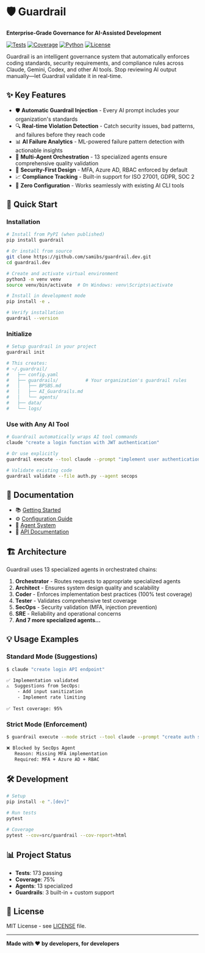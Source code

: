# 🛡️ Guardrail

**Enterprise-Grade Governance for AI-Assisted Development**

[![Tests](https://img.shields.io/badge/tests-173%20passing-brightgreen)](https://github.com/samibs/guardrail.dev)
[![Coverage](https://img.shields.io/badge/coverage-75%25-yellow)](https://github.com/samibs/guardrail.dev)
[![Python](https://img.shields.io/badge/python-3.10%2B-blue)](https://www.python.org)
[![License](https://img.shields.io/badge/license-MIT-blue.svg)](LICENSE)

Guardrail is an intelligent governance system that automatically enforces coding standards, security requirements, and compliance rules across Claude, Gemini, Codex, and other AI tools. Stop reviewing AI output manually—let Guardrail validate it in real-time.

## ✨ Key Features

- 🛡️ **Automatic Guardrail Injection** - Every AI prompt includes your organization's standards
- 🔍 **Real-time Violation Detection** - Catch security issues, bad patterns, and failures before they reach code
- 📊 **AI Failure Analytics** - ML-powered failure pattern detection with actionable insights
- 👥 **Multi-Agent Orchestration** - 13 specialized agents ensure comprehensive quality validation
- 🔐 **Security-First Design** - MFA, Azure AD, RBAC enforced by default
- 📈 **Compliance Tracking** - Built-in support for ISO 27001, GDPR, SOC 2
- 🚀 **Zero Configuration** - Works seamlessly with existing AI CLI tools

## 🚀 Quick Start

### Installation

```bash
# Install from PyPI (when published)
pip install guardrail

# Or install from source
git clone https://github.com/samibs/guardrail.dev.git
cd guardrail.dev

# Create and activate virtual environment
python3 -m venv venv
source venv/bin/activate  # On Windows: venv\Scripts\activate

# Install in development mode
pip install -e .

# Verify installation
guardrail --version
```

### Initialize

```bash
# Setup guardrail in your project
guardrail init

# This creates:
# ~/.guardrail/
#   ├── config.yaml
#   ├── guardrails/          # Your organization's guardrail rules
#   │   ├── BPSBS.md
#   │   ├── AI_Guardrails.md
#   │   └── agents/
#   ├── data/
#   └── logs/
```

### Use with Any AI Tool

```bash
# Guardrail automatically wraps AI tool commands
claude "create a login function with JWT authentication"

# Or use explicitly
guardrail execute --tool claude --prompt "implement user authentication"

# Validate existing code
guardrail validate --file auth.py --agent secops
```

## 📖 Documentation

- 📚 [Getting Started](docs/getting-started.md)
- ⚙️ [Configuration Guide](docs/configuration.md)
- 🤖 [Agent System](docs/phase5-agents.md)
- 🔌 [API Documentation](docs/api.md)

## 🏗️ Architecture

Guardrail uses 13 specialized agents in orchestrated chains:

1. **Orchestrator** - Routes requests to appropriate specialized agents
2. **Architect** - Ensures system design quality and scalability
3. **Coder** - Enforces implementation best practices (100% test coverage)
4. **Tester** - Validates comprehensive test coverage
5. **SecOps** - Security validation (MFA, injection prevention)
6. **SRE** - Reliability and operational concerns
7. **And 7 more specialized agents...**

## 💡 Usage Examples

### Standard Mode (Suggestions)

```bash
$ claude "create login API endpoint"

✅ Implementation validated
⚠️  Suggestions from SecOps:
    - Add input sanitization
    - Implement rate limiting
    
✅ Test coverage: 95%
```

### Strict Mode (Enforcement)

```bash
$ guardrail execute --mode strict --tool claude --prompt "create auth system"

❌ Blocked by SecOps Agent
   Reason: Missing MFA implementation
   Required: MFA + Azure AD + RBAC
```

## 🛠️ Development

```bash
# Setup
pip install -e ".[dev]"

# Run tests
pytest

# Coverage
pytest --cov=src/guardrail --cov-report=html
```

## 📊 Project Status

- **Tests**: 173 passing
- **Coverage**: 75%
- **Agents**: 13 specialized
- **Guardrails**: 3 built-in + custom support

## 📄 License

MIT License - see [LICENSE](LICENSE) file.

---

**Made with ❤️ by developers, for developers**
